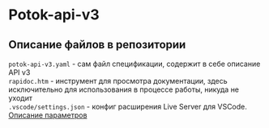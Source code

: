 # Potok-api-v3

## Описание файлов в репозитории
`potok-api-v3.yaml` - сам файл спецификации, содержит в себе описание API v3\
`rapidoc.htm` - инструмент для просмотра документации, здесь исключительно для использования в процессе работы, никуда не уходит\
`.vscode/settings.json` - конфиг расширения Live Server для VSCode. [Описание параметров](https://github.com/ritwickdey/vscode-live-server/blob/master/docs/settings.md)
